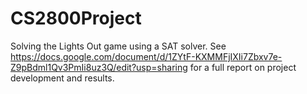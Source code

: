 # CS2800Project
Solving the Lights Out game using a SAT solver.
See https://docs.google.com/document/d/1ZYtF-KXMMFjIXIi7Zbxv7e-Z9pBdml1Qv3PmIi8uz3Q/edit?usp=sharing for a full report on project development and results.
